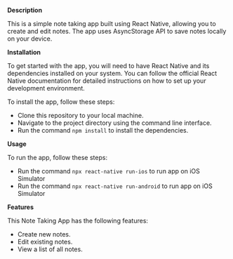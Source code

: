 **Description**

This is a simple note taking app built using React Native, allowing you to create and edit notes. The app uses AsyncStorage API to save notes locally on your device.

**Installation**

To get started with the app, you will need to have React Native and its dependencies installed on your system. You can follow the official React Native documentation for detailed instructions on how to set up your development environment.

To install the app, follow these steps:

- Clone this repository to your local machine.
- Navigate to the project directory using the command line interface.
- Run the command `npm install` to install the dependencies.


**Usage**

To run the app, follow these steps:

- Run the command `npx react-native run-ios` to run app on iOS Simulator
- Run the command `npx react-native run-android` to run app on iOS Simulator


**Features**

This Note Taking App has the following features:

- Create new notes.
- Edit existing notes.
- View a list of all notes.